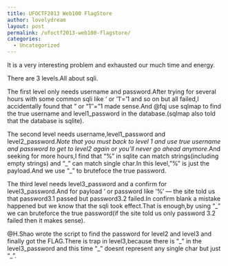```yaml
---
title: UFOCTF2013 Web100 FlagStore
author: lovelydream
layout: post
permalink: /ufoctf2013-web100-flagstore/
categories:
  - Uncategorized
---
```

It is a very interesting problem and exhausted our much time and energy.

There are 3 levels.All about sqli.

The first level only needs username and password.After trying for several hours with some common sqli like &#8216; or &#8217;1&#8242;=&#8217;1 and so on but all failed,I accidentally found that &#8221; or &#8220;1&#8243;=&#8221;1 made sense.And @fqj use sqlmap to find the true username and level1_password in the database.(sqlmap also told that the database is sqlite).

The second level needs username,level1&#95;password and level2&#95;password.*Note that you must back to level 1 and use true username and password to get to level2 again or you&#8217;ll never go ahead anymore*.And seeking for more hours,I find that &#8220;%&#8221; in sqlite can match strings(including empty strings) and &#8220;&#95;&#8221; can match single char.In this level,&#8221;%&#8221; is just the payload.And we use &#8220;&#95;&#8221; to brutefoce the true password.

The third level needs level3&#95;password and a confirm for level3&#95;password.And for payload &#8216; or password like &#8216;%&#8217; &#8212; the site told us that password3.1 passed but password3.2 failed.In confirm blank a mistake happened but we know that the sqli took effect.That is enough,by using &#8220;_&#8221; we can bruteforce the true password(if the site told us only password 3.2 failed then it makes sense).

@H.Shao wrote the script to find the password for level2 and level3 and finally got the FLAG.There is trap in level3,because there is &#8220;&#95;&#8221; in the level3&#95;password and this time &#8220;&#95;&#8221; doesnt represent any single char but just &#8220;_&#8221;.
